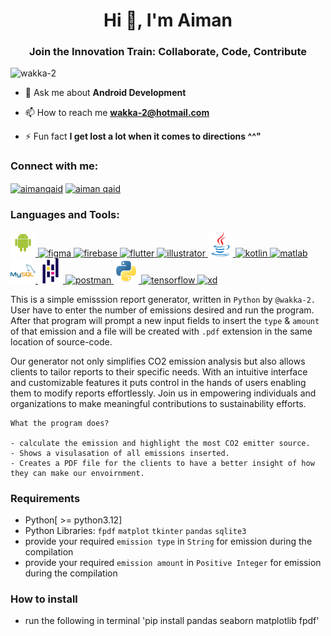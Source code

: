 <h1 align="center">Hi 👋, I'm Aiman</h1>
<h3 align="center">Join the Innovation Train: Collaborate, Code, Contribute</h3>

<p align="left"> <img src="https://komarev.com/ghpvc/?username=wakka-2&label=Profile%20views&color=0e75b6&style=flat" alt="wakka-2" /> </p>

- 💬 Ask me about **Android Development**

- 📫 How to reach me **wakka-2@hotmail.com**

- ⚡ Fun fact **I get lost a lot when it comes to directions ^^"**

<h3 align="left">Connect with me:</h3>
<p align="left">
<a href="https://twitter.com/aimanqaid" target="blank"><img align="center" src="https://raw.githubusercontent.com/rahuldkjain/github-profile-readme-generator/master/src/images/icons/Social/twitter.svg" alt="aimanqaid" height="30" width="40" /></a>
<a href="https://linkedin.com/in/aiman qaid" target="blank"><img align="center" src="https://raw.githubusercontent.com/rahuldkjain/github-profile-readme-generator/master/src/images/icons/Social/linked-in-alt.svg" alt="aiman qaid" height="30" width="40" /></a>
</p>

<h3 align="left">Languages and Tools:</h3>
<p align="left"> <a href="https://developer.android.com" target="_blank" rel="noreferrer"> <img src="https://raw.githubusercontent.com/devicons/devicon/master/icons/android/android-original-wordmark.svg" alt="android" width="40" height="40"/> </a> <a href="https://www.figma.com/" target="_blank" rel="noreferrer"> <img src="https://www.vectorlogo.zone/logos/figma/figma-icon.svg" alt="figma" width="40" height="40"/> </a> <a href="https://firebase.google.com/" target="_blank" rel="noreferrer"> <img src="https://www.vectorlogo.zone/logos/firebase/firebase-icon.svg" alt="firebase" width="40" height="40"/> </a> <a href="https://flutter.dev" target="_blank" rel="noreferrer"> <img src="https://www.vectorlogo.zone/logos/flutterio/flutterio-icon.svg" alt="flutter" width="40" height="40"/> </a> <a href="https://www.adobe.com/in/products/illustrator.html" target="_blank" rel="noreferrer"> <img src="https://www.vectorlogo.zone/logos/adobe_illustrator/adobe_illustrator-icon.svg" alt="illustrator" width="40" height="40"/> </a> <a href="https://www.java.com" target="_blank" rel="noreferrer"> <img src="https://raw.githubusercontent.com/devicons/devicon/master/icons/java/java-original.svg" alt="java" width="40" height="40"/> </a> <a href="https://kotlinlang.org" target="_blank" rel="noreferrer"> <img src="https://www.vectorlogo.zone/logos/kotlinlang/kotlinlang-icon.svg" alt="kotlin" width="40" height="40"/> </a> <a href="https://www.mathworks.com/" target="_blank" rel="noreferrer"> <img src="https://upload.wikimedia.org/wikipedia/commons/2/21/Matlab_Logo.png" alt="matlab" width="40" height="40"/> </a> <a href="https://www.mysql.com/" target="_blank" rel="noreferrer"> <img src="https://raw.githubusercontent.com/devicons/devicon/master/icons/mysql/mysql-original-wordmark.svg" alt="mysql" width="40" height="40"/> </a> <a href="https://pandas.pydata.org/" target="_blank" rel="noreferrer"> <img src="https://raw.githubusercontent.com/devicons/devicon/2ae2a900d2f041da66e950e4d48052658d850630/icons/pandas/pandas-original.svg" alt="pandas" width="40" height="40"/> </a> <a href="https://postman.com" target="_blank" rel="noreferrer"> <img src="https://www.vectorlogo.zone/logos/getpostman/getpostman-icon.svg" alt="postman" width="40" height="40"/> </a> <a href="https://www.python.org" target="_blank" rel="noreferrer"> <img src="https://raw.githubusercontent.com/devicons/devicon/master/icons/python/python-original.svg" alt="python" width="40" height="40"/> </a> <a href="https://www.tensorflow.org" target="_blank" rel="noreferrer"> <img src="https://www.vectorlogo.zone/logos/tensorflow/tensorflow-icon.svg" alt="tensorflow" width="40" height="40"/> </a> <a href="https://www.adobe.com/products/xd.html" target="_blank" rel="noreferrer"> <img src="https://cdn.worldvectorlogo.com/logos/adobe-xd.svg" alt="xd" width="40" height="40"/> </a> </p>


This is a simple emisssion report generator, written in `Python` by `@wakka-2.` User have to enter the number of emissions desired and run the program. After that program will prompt a new input fields to insert the `type` & `amount` of that emission and a file will be created with `.pdf` extension in the same location of source-code.

<p id="description">Our generator not only simplifies CO2 emission analysis but also allows clients to tailor reports to their specific needs. With an intuitive interface and customizable features it puts control in the hands of users enabling them to modify reports effortlessly. Join us in empowering individuals and organizations to make meaningful contributions to sustainability efforts.</p>


```
What the program does? 

- calculate the emission and highlight the most CO2 emitter source.
- Shows a visulasation of all emissions inserted.
- Creates a PDF file for the clients to have a better insight of how they can make our envoirnment.
``` 
 
### Requirements

* Python[ >= python3.12]
* Python Libraries: `fpdf` `matplot` `tkinter` `pandas` `sqlite3`
* provide your required `emission type` in `String` for emission during the compilation
* provide your required `emission amount` in `Positive Integer` for emission during the compilation


### How to install

* run the following in terminal 'pip install pandas seaborn matplotlib fpdf'
